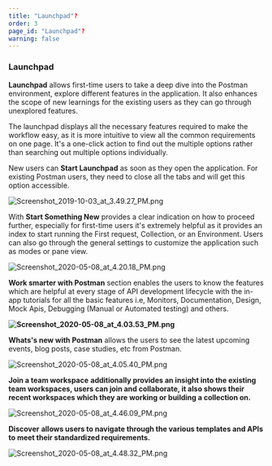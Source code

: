 ```yaml
---
title: "Launchpad"?
order: 3
page_id: "Launchpad"?
warning: false
---
```

### Launchpad

**Launchpad** allows first-time users to take a deep dive into the Postman environment, explore different features in the application. It also enhances the scope of new learnings for the existing users as they can go through unexplored features. 

The launchpad displays all the necessary features required to make the workflow easy, as it is more intuitive to view all the common requirements on one page. It's a one-click action to find out the multiple options rather than searching out multiple options individually.

New users can **Start Launchpad** as soon as they open the application. For existing Postman users, they need to close all the tabs and will get this option accessible.

![Screenshot_2019-10-03_at_3.49.27_PM.png](https://support.getpostman.com/hc/article_attachments/360048281293/Screenshot_2019-10-03_at_3.49.27_PM.png)  
  
  

With **Start Something New** provides a clear indication on how to proceed further, especially for first-time users it's extremely helpful as it provides an index to start running the First request, Collection, or an Environment. Users can also go through the general settings to customize the application such as modes or pane view.

![Screenshot_2020-05-08_at_4.20.18_PM.png](https://support.getpostman.com/hc/article_attachments/360070310793/Screenshot_2020-05-08_at_4.20.18_PM.png)

**Work smarter with Postman** section enables the users to know the features which are helpful at every stage of API development lifecycle with the in-app tutorials for all the basic features i.e, Monitors, Documentation, Design, Mock Apis, Debugging (Manual or Automated testing) and others. 

**![Screenshot_2020-05-08_at_4.03.53_PM.png](https://support.getpostman.com/hc/article_attachments/360069252834/Screenshot_2020-05-08_at_4.03.53_PM.png)**

**Whats's new with Postman** allows the users to see the latest upcoming events, blog posts, case studies, etc from Postman.

![Screenshot_2020-05-08_at_4.05.40_PM.png](https://support.getpostman.com/hc/article_attachments/360069252734/Screenshot_2020-05-08_at_4.05.40_PM.png)

**Join a team workspace** **additionally provides an insight into the existing team workspaces, users can join and collaborate, it also shows their recent workspaces which they are working or building a collection on.**

![Screenshot_2020-05-08_at_4.46.09_PM.png](https://support.getpostman.com/hc/article_attachments/360069254194/Screenshot_2020-05-08_at_4.46.09_PM.png)

**Discover** **allows users to navigate through the various templates and APIs to meet their standardized requirements.**

![Screenshot_2020-05-08_at_4.48.32_PM.png](https://support.getpostman.com/hc/article_attachments/360069254254/Screenshot_2020-05-08_at_4.48.32_PM.png)
